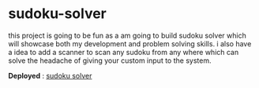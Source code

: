 # sudoku-solver
this project is going to be fun as a am going to build sudoku solver which will showcase both my development and problem solving skills. i also have a idea to add a scanner to scan any sudoku from any where which can solve the headache of giving your custom input to the system.  

**Deployed** : [sudoku solver](https://mauryavishal767.github.io/sudoku-solver/)
